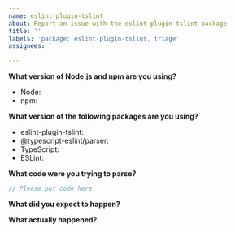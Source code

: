 ```yaml
---
name: eslint-plugin-tslint
about: Report an issue with the eslint-plugin-tslint package
title: ''
labels: 'package: eslint-plugin-tslint, triage'
assignees: ''

---
```


**What version of Node.js and npm are you using?**

- Node: <!-- Please fill in -->
- npm: <!-- Please fill in -->

**What version of the following packages are you using?**

- eslint-plugin-tslint: <!-- Please fill in -->
- @typescript-eslint/parser: <!-- Please fill in -->
- TypeScript: <!-- Please fill in -->
- ESLint: <!-- Please fill in -->

**What code were you trying to parse?**

```ts
// Please put code here
```

**What did you expect to happen?**

**What actually happened?**
